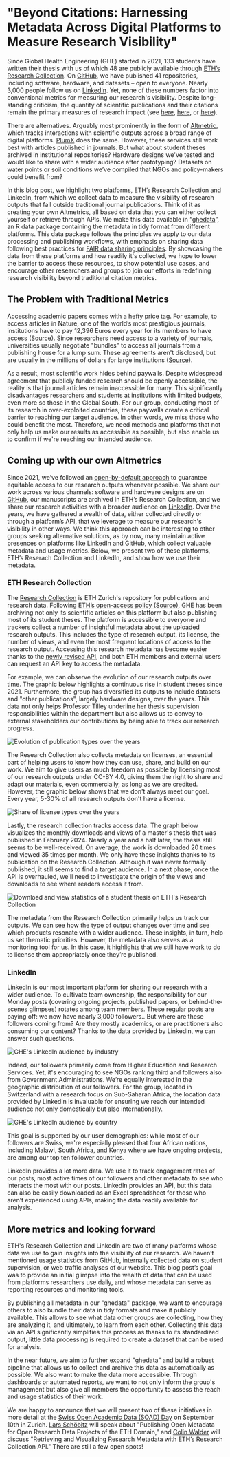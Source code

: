 # "Beyond Citations: Harnessing Metadata Across Digital Platforms to Measure Research Visibility"

Since Global Health Engineering (GHE) started in 2021, 133 students have written their thesis with us of which 48 are publicly available through [ETH’s Research Collection](https://www.research-collection.ethz.ch/discover?&filtertype_1=split_leitzahl&filter_relational_operator_1=equals&filter_1=09746%20-%20Tilley,%20Elizabeth%20/%20Tilley,%20Elizabeth). On [GitHub](https://github.com/Global-Health-Engineering), we have published 41 repositories, including software, hardware, and datasets – open to everyone. Nearly 3,000 people follow us on [LinkedIn](https://www.linkedin.com/company/global-health-engineering/). Yet, none of these numbers factor into conventional metrics for measuring our research's visibility. Despite long-standing criticism, the quantity of scientific publications and their citations remain the primary measures of research impact (see [here](https://journals.plos.org/plosone/article?id=10.1371/journal.pone.0173152), [here](https://journals.lww.com/ajpmr/abstract/2019/04000/measuring_the_impact_of_research_using.14.aspx), or [here](https://www.uzh.ch/blog/hbz/2019/11/12/alternative-ways-to-measure-research-impact/?lang=en)).

There are alternatives. Arguably most prominently in the form of [Altmetric](https://www.altmetric.com/), which tracks interactions with scientific outputs across a broad range of digital platforms. [PlumX](https://www.elsevier.com/insights/metrics/plumx) does the same. However, these services still work best with articles published in journals. But what about student theses archived in institutional repositories? Hardware designs we've tested and would like to share with a wider audience after prototyping? Datasets on water points or soil conditions we’ve compiled that NGOs and policy-makers could benefit from?

In this blog post, we highlight two platforms, ETH’s Research Collection and LinkedIn, from which we collect data to measure the visibility of research outputs that fall outside traditional journal publications. Think of it as creating your own Altmetrics, all based on data that you can either collect yourself or retrieve through APIs. We make this data available in “[ghedata](https://github.com/Global-Health-Engineering/ghedata)”, an R data package containing the metadata in tidy format from different platforms. This data package follows the principles we apply to our data processing and publishing workflows, with emphasis on sharing data following best practices for [FAIR data sharing principles](https://www.nature.com/articles/sdata201618). By showcasing the data from these platforms and how readily it's collected, we hope to lower the barrier to access these resources, to show potential use cases, and encourage other researchers and groups to join our efforts in redefining research visibility beyond traditional citation metrics.

## The Problem with Traditional Metrics

Accessing academic papers comes with a hefty price tag. For example, to access articles in Nature, one of the world’s most prestigious journals, institutions have to pay 12,396 Euros every year for its members to have access ([Source](https://www.springernature.com/gp/librarians/licensing/journals-catalog/journal-price-lists)). Since researchers need access to a variety of journals, universities usually negotiate "bundles" to access all journals from a publishing house for a lump sum. These agreements aren't disclosed, but are usually in the millions of dollars for large institutions ([Source](https://www.timeshighereducation.com/news/uk-universities-paid-big-publishers-ps1billion-past-decade)). 

As a result, most scientific work hides behind paywalls. Despite widespread agreement that publicly funded research should be openly accessible, the reality is that journal articles remain inaccessible for many. This significantly disadvantages researchers and students at institutions with limited budgets, even more so those in the Global South. For our group, conducting most of its research in over-exploited countries, these paywalls create a critical barrier to reaching our target audience. In other words, we miss those who could benefit the most. Therefore, we need methods and platforms that not only help us make our results as accessible as possible, but also enable us to confirm if we're reaching our intended audience.  

## Coming up with our own Altmetrics

Since 2021, we’ve followed an [open-by-default approach](https://en.wikipedia.org/wiki/Open_by_default) to guarantee equitable access to our research outputs whenever possible. We share our work across various channels: software and hardware designs are on [GitHub](https://github.com/Global-Health-Engineering/), our manuscripts are archived in ETH’s Research Collection, and we share our research activities with a broader audience on [LinkedIn](https://www.linkedin.com/company/global-health-engineering). Over the years, we have gathered a wealth of data, either collected directly or through a platform’s API, that we leverage to measure our research's visibility in other ways. We think this approach can be interesting to other groups seeking alternative solutions, as by now, many maintain active presences on platforms like LinkedIn and GitHub, which collect valuable metadata and usage metrics. Below, we present two of these platforms, ETH’s Reserach Collection and LinkedIn, and show how we use their metadata.

### ETH Research Collection

The [Research Collection](https://www.research-collection.ethz.ch/) is ETH Zurich's repository for publications and research data. Following [ETH’s open-access policy (Source)](https://ethz.ch/en/research/open-science/open-access.html), GHE has been archiving not only its scientific articles on this platform but also publishing most of its student theses. The platform is accessible to everyone and trackers collect a number of insightful metadata about the uploaded research outputs. This includes the type of research output, its license, the number of views, and even the most frequent locations of access to the research output. Accessing this research metadata has become easier thanks to the [newly revised API](https://developer.library.ethz.ch/apis), and both ETH members and external users can request an API key to access the metadata.

For example, we can observe the evolution of our research outputs over time. The graphic below highlights a continuous rise in student theses since 2021\. Furthermore, the group has diversified its outputs to include datasets and "other publications", largely hardware designs, over the years. This data not only helps Professor Tilley underline her thesis supervision responsibilities within the department but also allows us to convey to external stakeholders our contributions by being able to track our research progress.  

![Evolution of publication types over the years](img/plot_publicationtype.png)

The Research Collection also collects metadata on licenses, an essential part of helping users to know how they can use, share, and build on our work. We aim to give users as much freedom as possible by licensing most of our research outputs under CC-BY 4.0, giving them the right to share and adapt our materials, even commercially, as long as we are credited. However, the graphic below shows that we don't always meet our goal. Every year, 5-30% of all research outputs don't have a license.

![Share of license types over the years](img/plot_license.png)

Lastly, the research collection tracks access data. The graph below visualizes the monthly downloads and views of a master's thesis that was published in February 2024\. Nearly a year and a half later, the thesis still seems to be well-received. On average, the work is downloaded 20 times and viewed 35 times per month. We only have these insights thanks to its publication on the Research Collection. Although it was never formally published, it still seems to find a target audience. In a next phase, once the API is overhauled, we'll need to investigate the origin of the views and downloads to see where readers access it from.

![Download and view statistics of a student thesis on ETH's Research Collection](img/hdpe-bottles.png)

The metadata from the Research Collection primarily helps us track our outputs. We can see how the type of output changes over time and see which products resonate with a wider audience. These insights, in turn, help us set thematic priorities. However, the metadata also serves as a monitoring tool for us. In this case, it highlights that we still have work to do to license them appropriately once they’re published. 

### LinkedIn

LinkedIn is our most important platform for sharing our research with a wider audience. To cultivate team ownership, the responsibility for our Monday posts (covering ongoing projects, published papers, or behind-the-scenes glimpses) rotates among team members. These regular posts are paying off: we now have nearly 3,000 followers.. But where are these followers coming from? Are they mostly academics, or are practitioners also consuming our content? Thanks to the data provided by LinkedIn, we can answer such questions.

![GHE's LinkedIn audience by industry](img/linkedin-industry.jpg)


Indeed, our followers primarily come from Higher Education and Research Services. Yet, it's encouraging to see NGOs ranking third and followers also from Government Administrations. We’re equally interested in the geographic distribution of our followers. For the group, located in Switzerland with a research focus on Sub-Saharan Africa, the location data provided by LinkedIn is invaluable for ensuring we reach our intended audience not only domestically but also internationally.

![GHE's LinkedIn audience by country](img/linkedin-locations.jpg)

This goal is supported by our user demographics: while most of our followers are Swiss, we're especially pleased that four African nations, including Malawi, South Africa, and Kenya where we have ongoing projects, are among our top ten follower countries.

LinkedIn provides a lot more data. We use it to track engagement rates of our posts, most active times of our followers and other metadata to see who interacts the most with our posts. LinkedIn provides an API, but this data can also be easily downloaded as an Excel spreadsheet for those who aren’t experienced using APIs, making the data readily available for analysis. 

## More metrics and looking forward

ETH's Research Collection and LinkedIn are two of many platforms whose data we use to gain insights into the visibility of our research. We haven’t mentioned usage statistics from GitHub, internally collected data on student supervision, or web traffic analyses of our website. This blog post’s goal was to provide an initial glimpse into the wealth of data that can be used from platforms researchers use daily, and whose metadata can serve as reporting resources and monitoring tools.

By publishing all metadata in our "ghedata" package, we want to encourage others to also bundle their data in tidy formats and make it publicly available. This allows to see what data other groups are collecting, how they are analyzing it, and ultimately, to learn from each other. Collecting this data via an API significantly simplifies this process as thanks to its standardized output, little data processing is required to create a dataset that can be used for analysis.

In the near future, we aim to further expand "ghedata" and build a robust pipeline that allows us to collect and archive this data as automatically as possible. We also want to make the data more accessible. Through dashboards or automated reports, we want to not only inform the group's management but also give all members the opportunity to assess the reach and usage statistics of their work.

We are happy to announce that we will present two of these initiatives in more detail at the [Swiss Open Academic Data (SOAD) Day](https://soad.ch/) on September 10th in Zurich. [Lars Schöbitz](https://ghe.ethz.ch/about/people/person-detail.MjkyODc2.TGlzdC80MTI2LC0xNDYwMDMwNTU3.html) will speak about "Publishing Open Metadata for Open Research Data Projects of the ETH Domain," and [Colin Walder](https://ghe.ethz.ch/about/people/person-detail.MjYzMjMy.TGlzdC80MTI2LC0xNDYwMDMwNTU3.html) will discuss "Retrieving and Visualizing Research Metadata with ETH’s Research Collection API." There are still a few open spots\!

